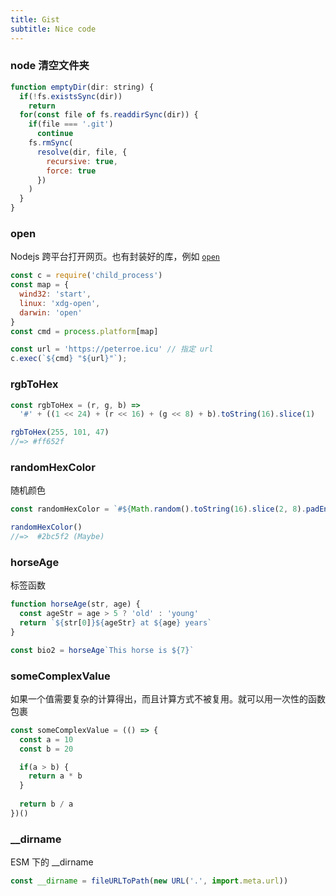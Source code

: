 ```yaml
---
title: Gist
subtitle: Nice code
---
```


### node 清空文件夹

```js
function emptyDir(dir: string) {
  if(!fs.existsSync(dir))
    return
  for(const file of fs.readdirSync(dir)) {
    if(file === '.git')
      continue
    fs.rmSync(
      resolve(dir, file, {
        recursive: true,
        force: true
      })
    )
  }
}
```

### open

Nodejs 跨平台打开网页。也有封装好的库，例如 [`open`](https://github.com/sindresorhus/open)

```js
const c = require('child_process')
const map = {
  wind32: 'start',
  linux: 'xdg-open',
  darwin: 'open'
}
const cmd = process.platform[map]

const url = 'https://peterroe.icu' // 指定 url
c.exec(`${cmd} "${url}"`);
```

### rgbToHex

```js
const rgbToHex = (r, g, b) =>
  '#' + ((1 << 24) + (r << 16) + (g << 8) + b).toString(16).slice(1)

rgbToHex(255, 101, 47)
//=> #ff652f
```

### randomHexColor

随机颜色

```js
const randomHexColor = `#${Math.random().toString(16).slice(2, 8).padEnd(6, '0')}`

randomHexColor()
//=>  #2bc5f2 (Maybe)
```

### horseAge

标签函数

```js
function horseAge(str, age) {
  const ageStr = age > 5 ? 'old' : 'young'
  return `${str[0]}${ageStr} at ${age} years`
}

const bio2 = horseAge`This horse is ${7}`
```

### someComplexValue

如果一个值需要复杂的计算得出，而且计算方式不被复用。就可以用一次性的函数包裹

```js
const someComplexValue = (() => {
  const a = 10
  const b = 20

  if(a > b) {
    return a * b
  }
  
  return b / a
})()
```

### __dirname

ESM 下的 __dirname

```js
const __dirname = fileURLToPath(new URL('.', import.meta.url))
```